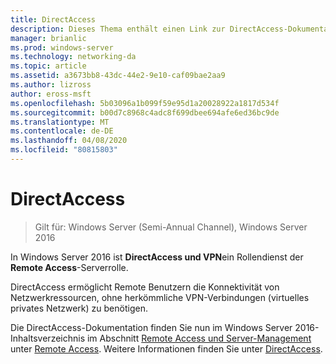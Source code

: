 ```yaml
---
title: DirectAccess
description: Dieses Thema enthält einen Link zur DirectAccess-Dokumentation für Windows Server 2016.
manager: brianlic
ms.prod: windows-server
ms.technology: networking-da
ms.topic: article
ms.assetid: a3673bb8-43dc-44e2-9e10-caf09bae2aa9
ms.author: lizross
author: eross-msft
ms.openlocfilehash: 5b03096a1b099f59e95d1a20028922a1817d534f
ms.sourcegitcommit: b00d7c8968c4adc8f699dbee694afe6ed36bc9de
ms.translationtype: MT
ms.contentlocale: de-DE
ms.lasthandoff: 04/08/2020
ms.locfileid: "80815803"
---
```

# <a name="directaccess"></a>DirectAccess

>Gilt für: Windows Server (Semi-Annual Channel), Windows Server 2016

In Windows Server 2016 ist **DirectAccess und VPN**ein Rollendienst der **Remote Access**-Serverrolle.

DirectAccess ermöglicht Remote Benutzern die Konnektivität von Netzwerkressourcen, ohne herkömmliche VPN-Verbindungen (virtuelles privates Netzwerk) zu benötigen. 

Die DirectAccess-Dokumentation finden Sie nun im Windows Server 2016-Inhaltsverzeichnis im Abschnitt [Remote Access und Server-Management](https://docs.microsoft.com/windows-server/remote/) unter [Remote Access](https://docs.microsoft.com/windows-server/remote/remote-access/remote-access). Weitere Informationen finden Sie unter [DirectAccess](directaccess/DirectAccess.md).
